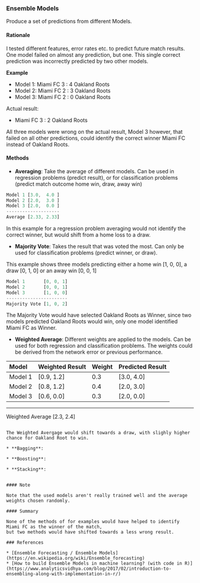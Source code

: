 ### Ensemble Models

Produce a set of predictions from different Models.

#### Rationale

I tested different features, error rates etc. to predict future match results.
One model failed on almost any prediction, but one. This single correct prediction
was incorrectly predicted by two other models.

**Example**

* Model 1: Miami FC 3 : 4 Oakland Roots
* Model 2: Miami FC 2 : 3 Oakland Roots
* Model 3: Miami FC 2 : 0 Oakland Roots

Actual result:

* Miami FC 3 : 2 Oakland Roots

All three models were wrong on the actual result, Model 3 however, that failed on all other
predictions, could identify the correct winner Miami FC instead of Oakland Roots.

#### Methods

* **Averaging**: Take the average of different models. Can be used in regression problems (predict result), 
or for classification problems (predict match outcome home win, draw, away win)

```rust
Model 1 [3.0,  4.0 ]
Model 2 [2.0,  3.0 ]
Model 3 [2.0,  0.0 ]
--------------------
Average [2.33, 2.33]
```

In this example for a regression problem averaging would not identify the correct winner,
but would shift from a home loss to a draw.

* **Majority Vote**: Takes the result that was voted the most. Can only be used for classification problems
(predict winner, or draw).

This example shows three models predicting either a home win [1, 0, 0], a draw [0, 1, 0]  or an away win [0, 0, 1]

```rust
Model 1       [0, 0, 1]
Model 2       [0, 0, 1]
Model 3       [1, 0, 0]
-----------------------
Majority Vote [1, 0, 2]
```

The Majority Vote would have selected Oakland Roots as Winner, since two models predicted Oakland Roots would win,
only one model identified Miami FC as Winner.

* **Weighted Average**: Different weights are applied to the models. Can be used for both regression and
classification problems. The weights could be derived from the network error or previous performance.

|Model|Weighted Result|Weight|Predicted Result|
|:----|:--------------|:-----|:---------------|
|Model 1|         [0.9, 1.2]|0.3|[3.0, 4.0]| 
|Model 2|         [0.8, 1.2]|0.4|[2.0, 3.0]|
|Model 3|         [0.6, 0.0]|0.3|[2.0, 0.0]|
--------------------------------------------
Weighted Average  [2.3, 2.4]
```

The Weighted Avergage would shift towards a draw, with slighly higher chance for Oakland Root to win.

* **Bagging**:

* **Boosting**:

* **Stacking**:


#### Note

Note that the used models aren't really trained well and the average weights chosen randomly.

#### Summary

None of the methods of for examples would have helped to identify Miami FC as the winner of the match, 
but two methods would have shifted towards a less wrong result. 

### References

* [Ensemble Forecasting / Ensemble Models](https://en.wikipedia.org/wiki/Ensemble_forecasting)
* [How to build Ensemble Models in machine learning? (with code in R)](https://www.analyticsvidhya.com/blog/2017/02/introduction-to-ensembling-along-with-implementation-in-r/)
